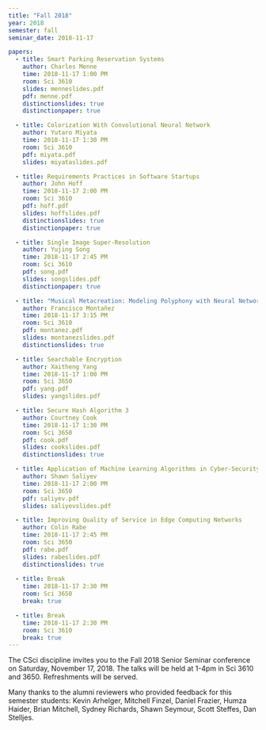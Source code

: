 ```yaml
---
title: "Fall 2018"
year: 2018
semester: fall
seminar_date: 2018-11-17

papers:
  - title: Smart Parking Reservation Systems
    author: Charles Menne
    time: 2018-11-17 1:00 PM
    room: Sci 3610
    slides: menneslides.pdf
    pdf: menne.pdf
    distinctionslides: true
    distinctionpaper: true

  - title: Colorization With Convolutional Neural Network
    author: Yutaro Miyata
    time: 2018-11-17 1:30 PM
    room: Sci 3610
    pdf: miyata.pdf
    slides: miyataslides.pdf

  - title: Requirements Practices in Software Startups
    author: John Hoff
    time: 2018-11-17 2:00 PM
    room: Sci 3610
    pdf: hoff.pdf
    slides: hoffslides.pdf
    distinctionslides: true
    distinctionpaper: true

  - title: Single Image Super-Resolution
    author: Yujing Song
    time: 2018-11-17 2:45 PM
    room: Sci 3610
    pdf: song.pdf
    slides: songslides.pdf
    distinctionpaper: true

  - title: "Musical Metacreation: Modeling Polyphony with Neural Networks"
    author: Francisco Montañez
    time: 2018-11-17 3:15 PM
    room: Sci 3610
    pdf: montanez.pdf
    slides: montanezslides.pdf
    distinctionslides: true

  - title: Searchable Encryption
    author: Xaitheng Yang
    time: 2018-11-17 1:00 PM
    room: Sci 3650
    pdf: yang.pdf
    slides: yangslides.pdf

  - title: Secure Hash Algorithm 3
    author: Courtney Cook
    time: 2018-11-17 1:30 PM
    room: Sci 3650
    pdf: cook.pdf
    slides: cookslides.pdf
    distinctionslides: true

  - title: Application of Machine Learning Algorithms in Cyber-Security
    author: Shawn Saliyev
    time: 2018-11-17 2:00 PM
    room: Sci 3650
    pdf: saliyev.pdf
    slides: saliyevslides.pdf

  - title: Improving Quality of Service in Edge Computing Networks
    author: Colin Rabe 
    time: 2018-11-17 2:45 PM
    room: Sci 3650
    pdf: rabe.pdf
    slides: rabeslides.pdf
    distinctionslides: true
    
  - title: Break
    time: 2018-11-17 2:30 PM
    room: Sci 3650
    break: true

  - title: Break
    time: 2018-11-17 2:30 PM
    room: Sci 3610
    break: true
---
```


The CSci discipline invites you to the Fall 2018 Senior Seminar conference on Saturday, November 17, 2018. The talks will be held at 1-4pm in Sci 3610 and 3650. Refreshments will be served.

Many thanks to the alumni reviewers who provided feedback for this semester students: Kevin Arhelger, Mitchell Finzel, Daniel Frazier, Humza Haider, Brian Mitchell, Sydney Richards, Shawn Seymour, Scott Steffes, Dan Stelljes.



